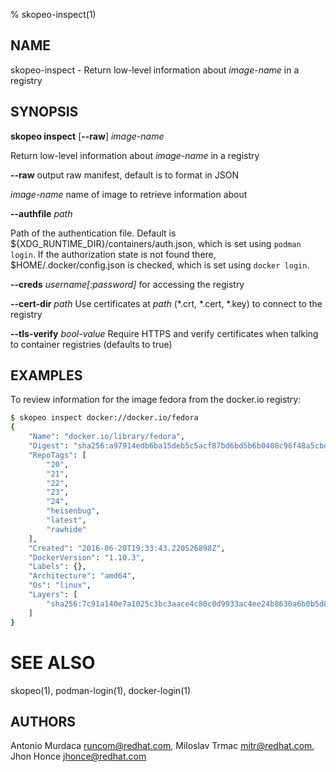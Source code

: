 % skopeo-inspect(1)

## NAME
skopeo\-inspect - Return low-level information about _image-name_ in a registry

## SYNOPSIS
**skopeo inspect** [**--raw**] _image-name_

Return low-level information about _image-name_ in a registry

  **--raw** output raw manifest, default is to format in JSON

  _image-name_ name of image to retrieve information about

  **--authfile** _path_

  Path of the authentication file. Default is ${XDG_RUNTIME\_DIR}/containers/auth.json, which is set using `podman login`.
  If the authorization state is not found there, $HOME/.docker/config.json is checked, which is set using `docker login`.

  **--creds** _username[:password]_ for accessing the registry

  **--cert-dir** _path_ Use certificates at _path_ (*.crt, *.cert, *.key) to connect to the registry

  **--tls-verify** _bool-value_ Require HTTPS and verify certificates when talking to container registries (defaults to true)

## EXAMPLES

To review information for the image fedora from the docker.io registry:
```sh
$ skopeo inspect docker://docker.io/fedora
{
    "Name": "docker.io/library/fedora",
    "Digest": "sha256:a97914edb6ba15deb5c5acf87bd6bd5b6b0408c96f48a5cbd450b5b04509bb7d",
    "RepoTags": [
        "20",
        "21",
        "22",
        "23",
        "24",
        "heisenbug",
        "latest",
        "rawhide"
    ],
    "Created": "2016-06-20T19:33:43.220526898Z",
    "DockerVersion": "1.10.3",
    "Labels": {},
    "Architecture": "amd64",
    "Os": "linux",
    "Layers": [
        "sha256:7c91a140e7a1025c3bc3aace4c80c0d9933ac4ee24b8630a6b0b5d8b9ce6b9d4"
    ]
}
```

# SEE ALSO
skopeo(1), podman-login(1), docker-login(1)

## AUTHORS

Antonio Murdaca <runcom@redhat.com>, Miloslav Trmac <mitr@redhat.com>, Jhon Honce <jhonce@redhat.com>

